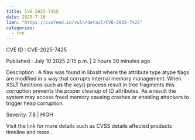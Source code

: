 ```yaml
--- 
title: CVE-2025-7425
date: 2025-7-10
lien: "https://cvefeed.io/vuln/detail/CVE-2025-7425"
categories:
  - cve
---
```


CVE ID : CVE-2025-7425

Published :  July 10
2025
2:15 p.m. | 2 hours
30 minutes ago

Description : A flaw was found in libxslt where the attribute type
atype
flags are modified in a way that corrupts internal memory management. When XSLT functions
such as the key() process
result in tree fragments
this corruption prevents the proper cleanup of ID attributes. As a result
the system may access freed memory
causing crashes or enabling attackers to trigger heap corruption.

Severity: 7.8 | HIGH

Visit the link for more details
such as CVSS details
affected products
timeline
and more...
